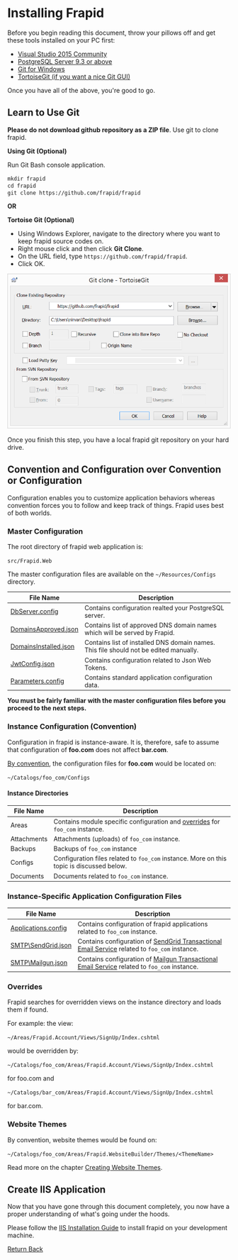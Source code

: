 # Installing Frapid

Before you begin reading this document, throw your pillows off and get these tools installed on your PC first:

* [Visual Studio 2015 Community](http://visualstudio.com)
* [PostgreSQL Server 9.3 or above](http://postgresql.org)
* [Git for Windows](http://git-scm.com)
* [TortoiseGit (if you want a nice Git GUI)]()

Once you have all of the above, you're good to go.

## Learn to Use Git

**Please do not download github repository as a ZIP file**.
Use git to clone frapid.

**Using Git (Optional)**

Run Git Bash console application.

```git
mkdir frapid
cd frapid
git clone https://github.com/frapid/frapid

```

**OR**

**Tortoise Git (Optional)**

* Using Windows Explorer, navigate to the directory where you want to keep frapid source codes on.
* Right mouse click and then click **Git Clone**.
* On the URL field, type `https://github.com/frapid/frapid`.
* Click OK.

![TortoiseGit](images/tortoisegit.png)

Once you finish this step, you have a local frapid git repository on your hard drive.


## Convention and Configuration over Convention or Configuration

Configuration enables you to customize application behaviors whereas convention 
forces you to follow and keep track of things. Frapid uses best of both worlds.

### Master Configuration

The root directory of frapid web application is:

```src/Frapid.Web```

The master configuration files are available on the ```~/Resources/Configs``` directory.

|File Name                                | Description              |
|-----------------------------------------|--------------------------|
| [DbServer.config](../configs/DbServer.config.md)   | Contains configuration realted your PostgreSQL server. |
| [DomainsApproved.json](../configs/DomainsApproved.json.md) | Contains list of approved DNS domain names which will be served by Frapid. |
| [DomainsInstalled.json](../configs/DomainsInstalled.json.md) | Contains list of installed DNS domain names. This file should not be edited manually. |
| [JwtConfig.json](../configs/JwtConfig.json.md) | Contains configuration related to Json Web Tokens. |
| [Parameters.config](../configs/Parameters.config.md) | Contains standard application configuration data.|


**You must be fairly familiar with the master configuration files before you proceed to the next steps.**


### Instance Configuration (Convention)

Configuration in frapid is instance-aware. It is, therefore, safe to assume that configuration of **foo.com**
does not affect **bar.com**.

[By convention](../concepts/database-naming-convention.md), the configuration files for **foo.com** would be located on:

`~/Catalogs/foo_com/Configs`

#### Instance Directories

|File Name                                | Description              |
|-----------------------------------------|--------------------------|
| Areas | Contains module specific configuration and [overrides](../developer/overrides.md) for `foo_com` instance. |
| Attachments | Attachments (uploads) of `foo_com` instance. |
| Backups | Backups of `foo_com` instance | 
| Configs | Configuration files related to `foo_com` instance. More on this topic is discussed below. |
| Documents | Documents related to `foo_com` instance. |

### Instance-Specific Application Configuration Files

|File Name                                | Description              |
|-----------------------------------------|--------------------------|
| [Applications.config](../configs/Applications.config.md) | Contains configuration of frapid applications related to `foo_com` instance. |
| [SMTP\SendGrid.json](../configs/SendGrid.json.md) | Contains configuration of [SendGrid Transactional Email Service](http://sendgrid.com) related to `foo_com` instance.
| [SMTP\Mailgun.json](../configs/Mailgun.json.md) | Contains configuration of [Mailgun Transactional Email Service](http://mailgun.com) related to `foo_com` instance.

### Overrides

Frapid searches for overridden views on the instance directory and loads them if found.

For example: the view:

`~/Areas/Frapid.Account/Views/SignUp/Index.cshtml`

would be overridden by:

`~/Catalogs/foo_com/Areas/Frapid.Account/Views/SignUp/Index.cshtml`

for foo.com and

`~/Catalogs/bar_com/Areas/Frapid.Account/Views/SignUp/Index.cshtml`

for bar.com.


### Website Themes

By convention, website themes would be found on:

`~/Catalogs/foo_com/Areas/Frapid.WebsiteBuilder/Themes/<ThemeName>`

Read more on the chapter [Creating Website Themes](../developer/website-builder/theme.md).

## Create IIS Application

Now that you have gone through this document completely, 
you now have a proper understanding of what's going under the hoods.

Please follow the [IIS Installation Guide](iis.md) to install frapid on your development machine.

[Return Back](../../README.md)
